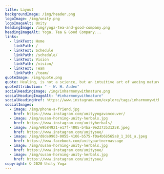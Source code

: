 ```yaml
---
title: Layout
backgroundImage: /img/header.png
logoImage: /img/unity.png
logoImageAlt: Unity
headingImage: /img/yoga-tea-and-good-company.png
headingImageAlt: Yoga, Tea & Good Company...
links:
  - linkText: Home
    linkPath: /
  - linkText: Schedule
    linkPath: /schedule/
  - linkText: Vision
    linkPath: /vision/
  - linkText: Team
    linkPath: /team/
quoteImage: /img/quote.png
quote: Healing, is not a science, but an intuitive art of wooing nature”
quoteAttribution: " - W. H. Auden"
socialHeadingImage: /img/inharmonywithnature.png
socialHeadingImageAlt: "#inharmonywithnature"
socialHeadingHref: https://www.instagram.com/explore/tags/inharmonywithnature/
socialImages:
  - image: /img/phone-a-friend.jpg
    href: https://www.instagram.com/unityyogavancouver/
  - image: /img/susan-horning-unity-herbals.jpg
    href: https://www.instagram.com/unityherbals/
  - image: /img/e9b84921-e17f-4005-b4ba-9e2373b31258.jpeg
    href: https://www.instagram.com/unitysue/
  - image: /img/d8de9903-0055-4106-b575-f0a4b68565a8_1_201_a.jpeg
    href: https://www.facebook.com/unitypartnermassage
  - image: /img/susan-horning-unity-herbals.jpg
    href: https://www.instagram.com/unitysue/
  - image: /img/susan-horning-unity-herbals.jpg
    href: https://www.instagram.com/unitysue/
copyright: © 2020 Unity Yoga
---
```

